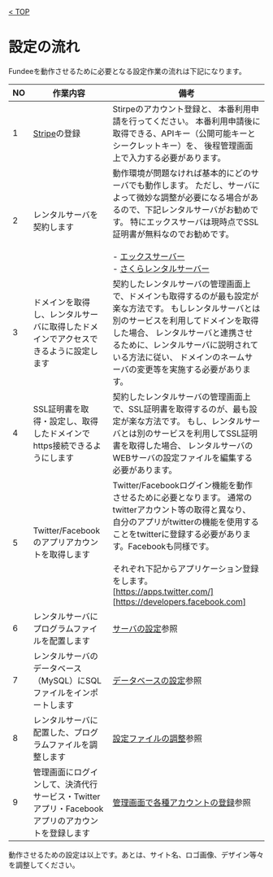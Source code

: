 [< TOP](/README.md)

# 設定の流れ
Fundeeを動作させるために必要となる設定作業の流れは下記になります。

|NO|作業内容|備考|
|----|----|----|
|1|[Stripe](https://stripe.com/jp)の登録|Stirpeのアカウント登録と、 本番利用申請を行ってください。 本番利用申請後に取得できる、APIキー（公開可能キーとシークレットキー）を、 後程管理画面上で入力する必要があります。|
|2|レンタルサーバを契約します|動作環境が問題なければ基本的にどのサーバでも動作します。 ただし、サーバによって微妙な調整が必要になる場合があるので、下記レンタルサーバがお勧めです。 特にエックスサーバは現時点でSSL証明書が無料なのでお勧めです。<br><br>- [エックスサーバー](https://www.xserver.ne.jp/)<br>- [さくらレンタルサーバー](http://www.sakura.ne.jp/)|
|3|ドメインを取得し、レンタルサーバに取得したドメインでアクセスできるように設定します|契約したレンタルサーバの管理画面上で、ドメインも取得するのが最も設定が楽な方法です。 もしレンタルサーバとは別のサービスを利用してドメインを取得した場合、 レンタルサーバと連携させるために、レンタルサーバに説明されている方法に従い、 ドメインのネームサーバの変更等を実施する必要があります。|
|4|SSL証明書を取得・設定し、取得したドメインでhttps接続できるようにします|契約したレンタルサーバの管理画面上で、SSL証明書を取得するのが、最も設定が楽な方法です。 もし、レンタルサーバとは別のサービスを利用してSSL証明書を取得した場合、 レンタルサーバのWEBサーバの設定ファイルを編集する必要があります。|
|5|Twitter/Facebookのアプリアカウントを取得します|Twitter/Facebookログイン機能を動作させるために必要となります。 通常のtwitterアカウント等の取得と異なり、 自分のアプリがtwitterの機能を使用することをtwitterに登録する必要があります。Facebookも同様です。<br><br>それぞれ下記からアプリケーション登録をします。<br>[https://apps.twitter.com/]<br>[https://developers.facebook.com]|
|6|レンタルサーバにプログラムファイルを配置します|[サーバの設定](/server.md)参照|
|7|レンタルサーバのデータベース（MySQL）にSQLファイルをインポートします|[データベースの設定](/db.md)参照|
|8|レンタルサーバに配置した、プログラムファイルを調整します|[設定ファイルの調整](/config.md)参照|
|9|管理画面にログインして、決済代行サービス・Twitterアプリ・Facebookアプリのアカウントを登録します|[管理画面で各種アカウントの登録](/admin.md)参照|

動作させるための設定は以上です。あとは、サイト名、ロゴ画像、デザイン等々を調整してください。

